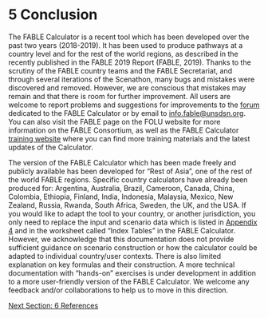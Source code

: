 # 5 Conclusion

The FABLE Calculator is a recent tool which has been developed over the past two years (2018-2019). It has been used to produce pathways at a country level and for the rest of the world regions, as described in the recently published in the FABLE 2019 Report (FABLE, 2019). Thanks to the scrutiny of the FABLE country teams and the FABLE Secretariat, and through several iterations of the Scenathon, many bugs and mistakes were discovered and removed. However, we are conscious that mistakes may remain and that there is room for further improvement. All users are welcome to report problems and suggestions for improvements to the [forum](https://www.abstract-landscapes.com/forum-fable-calculator) dedicated to the FABLE Calculator or by email to info.fable@unsdsn.org. You can also visit the FABLE page on the FOLU website for more information on the FABLE Consortium, as well as the FABLE Calculator [training website](https://www.abstract-landscapes.com/fable-calculator) where you can find more training materials and the latest updates of the Calculator.

The version of the FABLE Calculator which has been made freely and publicly available has been developed for “Rest of Asia”, one of the rest of the world FABLE regions. Specific country calculators have already been produced for: Argentina, Australia, Brazil, Cameroon, Canada, China, Colombia, Ethiopia, Finland, India, Indonesia, Malaysia, Mexico, New Zealand, Russia, Rwanda, South Africa, Sweden, the UK, and the USA. If you would like to adapt the tool to your country, or another jurisdiction, you only need to replace the input and scenario data which is listed in [Appendix 4](https://github.com/FableCalculator/DocumentationWiki/wiki/7_4-Appendix-4) and in the worksheet called “Index Tables” in the FABLE Calculator. However, we acknowledge that this documentation does not provide sufficient guidance on scenario construction or how the calculator could be adapted to individual country/user contexts. There is also limited explanation on key formulas and their construction. A more technical documentation with “hands-on” exercises is under development in addition to a more user-friendly version of the FABLE Calculator. We welcome any feedback and/or collaborations to help us to move in this direction.

[Next Section: 6 References](https://github.com/FableCalculator/DocumentationWiki/wiki/6_0.-References)